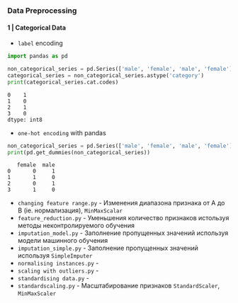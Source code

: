
### Data Preprocessing

#### 1 | Categorical Data

- <code>label</code> encoding

```python
import pandas as pd

non_categorical_series = pd.Series(['male', 'female', 'male', 'female']) 
categorical_series = non_categorical_series.astype('category') 
print(categorical_series.cat.codes) 
```

```
0    1
1    0
2    1
3    0
dtype: int8
```

- <code>one-hot encoding</code> with pandas

```python
non_categorical_series = pd.Series(['male', 'female', 'male', 'female'])
print(pd.get_dummies(non_categorical_series))
```

```
   female  male
0       0     1
1       1     0
2       0     1
3       1     0
```

- <code>changing feature range.py</code> - Изменения диапазона признака от A до B (ie. нормализация), <code>MinMaxScalar</code>
- <code>feature_reduction.py</code> - Уменьшения количество признаков истользуя методы неконтролируемого обучения
- <code>imputation_model.py</code> - Заполнение пропущенных значений используя модели машинного обучения
- <code>imputation_simple.py</code> - Заполнение пропущенных значений используя <code>SimpleImputer</code>
- <code>normalising instances.py</code> - 
- <code>scaling with outliers.py</code> - 
- <code>standardising data.py</code> - 
- <code>standardscaling.py</code> - Масштабирование признаков <code>StandardScaler</code>, <code>MinMaxScaler</code>
